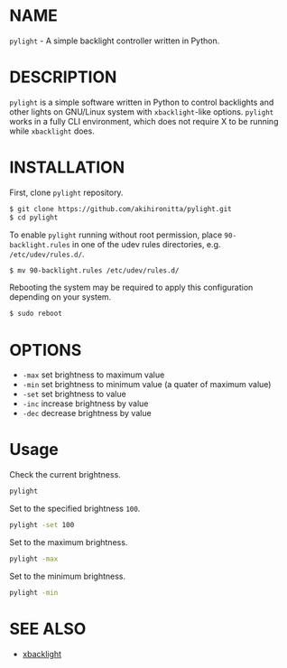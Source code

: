 # NAME  
`pylight` - A simple backlight controller written in Python.  

# DESCRIPTION  
`pylight` is a simple software written in Python to control backlights and other lights on GNU/Linux system with `xbacklight`-like options.
`pylight` works in a fully CLI environment, which does not require X to be running while `xbacklight` does.  

# INSTALLATION  
First, clone `pylight` repository.  
``` sh
$ git clone https://github.com/akihironitta/pylight.git
$ cd pylight
```

To enable `pylight` running without root permission, place `90-backlight.rules` in one of the udev rules directories, e.g. `/etc/udev/rules.d/`.  
``` sh
$ mv 90-backlight.rules /etc/udev/rules.d/
```

Rebooting the system may be required to apply this configuration depending on your system.  
``` sh
$ sudo reboot
```

# OPTIONS  
- `-max` set brightness to maximum value  
- `-min` set brightness to minimum value (a quater of maximum value)  
- `-set` set brightness to value  
- `-inc` increase brightness by value  
- `-dec` decrease brightness by value  

# Usage  
Check the current brightness.  
``` sh
pylight
```

Set to the specified brightness `100`.  
``` sh
pylight -set 100
```

Set to the maximum brightness.  
``` sh
pylight -max
```

Set to the minimum brightness.  
``` sh
pylight -min
```

# SEE ALSO  
- [xbacklight](https://github.com/tcatm/xbacklight)  

